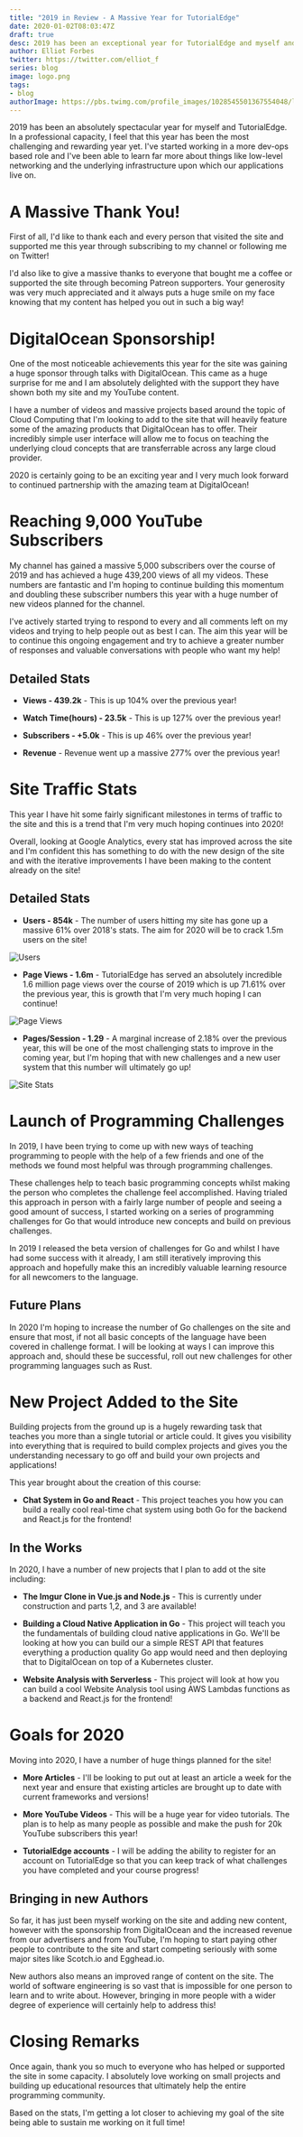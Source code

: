 ```yaml
---
title: "2019 in Review - A Massive Year for TutorialEdge"
date: 2020-01-02T08:03:47Z
draft: true
desc: 2019 has been an exceptional year for TutorialEdge and myself and in this post I cover all the things that have happened in 2019!
author: Elliot Forbes
twitter: https://twitter.com/elliot_f
series: blog
image: logo.png
tags:
- blog
authorImage: https://pbs.twimg.com/profile_images/1028545501367554048/lzr43cQv_400x400.jpg
---
```


2019 has been an absolutely spectacular year for myself and TutorialEdge. In a professional capacity, I feel that this year has been the most challenging and rewarding year yet. I've started working in a more dev-ops based role and I've been able to learn far more about things like low-level networking and the underlying infrastructure upon which our applications live on.

# A Massive Thank You!

First of all, I'd like to thank each and every person that visited the site and supported me this year through subscribing to my channel or following me on Twitter! 

I'd also like to give a massive thanks to everyone that bought me a coffee or supported the site through becoming Patreon supporters. Your generosity was very much appreciated and it always puts a huge smile on my face knowing that my content has helped you out in such a big way!

# DigitalOcean Sponsorship!

One of the most noticeable achievements this year for the site was gaining a huge sponsor through talks with DigitalOcean. This came as a huge surprise for me and I am absolutely delighted with the support they have shown both my site and my YouTube content. 

I have a number of videos and massive projects based around the topic of Cloud Computing that I'm looking to add to the site that will heavily feature some of the amazing products that DigitalOcean has to offer. Their incredibly simple user interface will allow me to focus on teaching the underlying cloud concepts that are transferrable across any large cloud provider.  

2020 is certainly going to be an exciting year and I very much look forward to continued partnership with the amazing team at DigitalOcean!

# Reaching 9,000 YouTube Subscribers

My channel has gained a massive 5,000 subscribers over the course of 2019 and has achieved a huge 439,200 views of all my videos. These numbers are fantastic and I'm hoping to continue building this momentum and doubling these subscriber numbers this year with a huge number of new videos planned for the channel.

I've actively started trying to respond to every and all comments left on my videos and trying to help people out as best I can. The aim this year will be to continue this ongoing engagement and try to achieve a greater number of responses and valuable conversations with people who want my help!

## Detailed Stats

* **Views - 439.2k** - This is up 104% over the previous year!

* **Watch Time(hours) - 23.5k** - This is up 127% over the previous year!

* **Subscribers - +5.0k** - This is up 46% over the previous year!

* **Revenue** - Revenue went up a massive 277% over the previous year! 

# Site Traffic Stats

This year I have hit some fairly significant milestones in terms of traffic to the site and this is a trend that I'm very much hoping continues into 2020! 

Overall, looking at Google Analytics, every stat has improved across the site and I'm confident this has something to do with the new design of the site and with the iterative improvements I have been making to the content already on the site!

## Detailed Stats

* **Users - 854k** - The number of users hitting my site has gone up a massive 61% over 2018's stats. The aim for 2020 will be to crack 1.5m users on the site!

![Users](https://images.tutorialedge.net/images/blog/users.png)

* **Page Views - 1.6m** - TutorialEdge has served an absolutely incredible 1.6 million page views over the course of 2019 which is up 71.61% over the previous year, this is growth that I'm very much hoping I can continue!

![Page Views](https://images.tutorialedge.net/images/blog/page-views.png)

* **Pages/Session - 1.29** - A marginal increase of 2.18% over the previous year, this will be one of the most challenging stats to improve in the coming year, but I'm hoping that with new challenges and a new user system that this number will ultimately go up!

![Site Stats](https://images.tutorialedge.net/images/blog/site-stats.png)

# Launch of Programming Challenges

In 2019, I have been trying to come up with new ways of teaching programming to people with the help of a few friends and one of the methods we found most helpful was through programming challenges. 

These challenges help to teach basic programming concepts whilst making the person who completes the challenge feel accomplished. Having trialed this approach in person with a fairly large number of people and seeing a good amount of success, I started working on a series of programming challenges for Go that would introduce new concepts and build on previous challenges. 

In 2019 I released the beta version of challenges for Go and whilst I have had some success with it already, I am still iteratively improving this approach and hopefully make this an incredibly valuable learning resource for all newcomers to the language.

## Future Plans

In 2020 I'm hoping to increase the number of Go challenges on the site and ensure that most, if not all basic concepts of the language have been covered in challenge format. I will be looking at ways I can improve this approach and, should these be successful, roll out new challenges for other programming languages such as Rust.

# New Project Added to the Site

Building projects from the ground up is a hugely rewarding task that teaches you more than a single tutorial or article could. It gives you visibility into everything that is required to build complex projects and gives you the understanding necessary to go off and build your own projects and applications!

This year brought about the creation of this course:

* **Chat System in Go and React** - This project teaches you how you can build a really cool real-time chat system using both Go for the backend and React.js for the frontend!

## In the Works

In 2020, I have a number of new projects that I plan to add ot the site including:

* **The Imgur Clone in Vue.js and Node.js** - This is currently under construction and parts 1,2, and 3 are available!

* **Building a Cloud Native Application in Go** - This project will teach you the fundamentals of building cloud native applications in Go. We'll be looking at how you can build our a simple REST API that features everything a production quality Go app would need and then deploying that to DigitalOcean on top of a Kubernetes cluster.

* **Website Analysis with Serverless** - This project will look at how you can build a cool Website Analysis tool using AWS Lambdas functions as a backend and React.js for the frontend! 

# Goals for 2020

Moving into 2020, I have a number of huge things planned for the site!

* **More Articles** - I'll be looking to put out at least an article a week for the next year and ensure that existing articles are brought up to date with current frameworks and versions!

* **More YouTube Videos** - This will be a huge year for video tutorials. The plan is to help as many people as possible and make the push for 20k YouTube subscribers this year!

* **TutorialEdge accounts** - I will be adding the ability to register for an account on TutorialEdge so that you can keep track of what challenges you have completed and your course progress! 

## Bringing in new Authors

So far, it has just been myself working on the site and adding new content, however with the sponsorship from DigitalOcean and the increased revenue from our advertisers and from YouTube, I'm hoping to start paying other people to contribute to the site and start competing seriously with some major sites like Scotch.io and Egghead.io.

New authors also means an improved range of content on the site. The world of software engineering is so vast that is impossible for one person to learn and to write about. However, bringing in more people with a wider degree of experience will certainly help to address this!

# Closing Remarks

Once again, thank you so much to everyone who has helped or supported the site in some capacity. I absolutely love working on small projects and building up educational resources that ultimately help the entire programming community.

Based on the stats, I'm getting a lot closer to achieving my goal of the site being able to sustain me working on it full time!